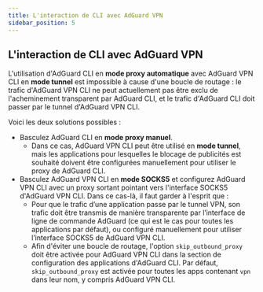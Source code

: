 ```yaml
---
title: L'interaction de CLI avec AdGuard VPN
sidebar_position: 5
---
```


## L'interaction de CLI avec AdGuard VPN

L'utilisation d'AdGuard CLI en **mode proxy automatique** avec AdGuard VPN CLI en **mode tunnel** est impossible à cause d'une boucle de routage : le trafic d'AdGuard VPN CLI ne peut actuellement pas être exclu de l'acheminement transparent par AdGuard CLI, et le trafic d'AdGuard CLI doit passer par le tunnel d'AdGuard VPN CLI.

Voici les deux solutions possibles :

- Basculez AdGuard CLI en **mode proxy manuel**.
    - Dans ce cas, AdGuard VPN CLI peut être utilisé en **mode tunnel**, mais les applications pour lesquelles le blocage de publicités est souhaité doivent être configurées manuellement pour utiliser le proxy de AdGuard CLI.
- Basculez AdGuard VPN CLI en **mode SOCKS5** et configurez AdGuard VPN CLI avec un proxy sortant pointant vers l'interface SOCKS5 d'AdGuard VPN CLI. Dans ce cas-là, il faut garder à l'esprit que :
    - Pour que le trafic d’une application passe par le tunnel VPN, son trafic doit être transmis de manière transparente par l’interface de ligne de commande AdGuard (ce qui est le cas pour toutes les applications par défaut), ou configuré manuellement pour utiliser l’interface SOCKS5 de AdGuard VPN CLI.
    - Afin d'éviter une boucle de routage, l'option `skip_outbound_proxy` doit être activée pour AdGuard VPN CLI dans la section de configuration des applications d'AdGuard CLI. Par défaut, `skip_outbound_proxy` est activée pour toutes les apps contenant `vpn` dans leur nom, y compris AdGuard VPN CLI.

